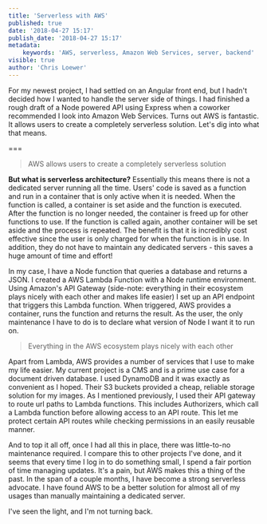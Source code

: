 ```yaml
---
title: 'Serverless with AWS'
published: true
date: '2018-04-27 15:17'
publish_date: '2018-04-27 15:17'
metadata:
    keywords: 'AWS, serverless, Amazon Web Services, server, backend'
visible: true
author: 'Chris Loewer'
---
```


For my newest project, I had settled on an Angular front end, but I hadn't decided how I wanted to handle the server side of things.  I had finished a rough draft of a Node powered API using Express when a coworker recommended I look into Amazon Web Services.  Turns out AWS is fantastic.  It allows users to create a completely serverless solution.  Let's dig into what that means.

===

> AWS allows users to create a completely serverless solution

**But what is serverless architecture?**  Essentially this means there is not a dedicated server running all the time.  Users' code is saved as a function and run in a container that is only active when it is needed.  When the function is called, a container is set aside and the function is executed.  After the function is no longer needed, the container is freed up for other functions to use.  If the function is called again, another container will be set aside and the process is repeated.  The benefit is that it is incredibly cost effective since the user is only charged for when the function is in use.  In addition, they do not have to maintain any dedicated servers - this saves a huge amount of time and effort!

In my case, I have a Node function that queries a database and returns a JSON.  I created a AWS Lambda Function with a Node runtime environment.  Using Amazon's API Gateway (side-note: everything in their ecosystem plays nicely with each other and makes life easier) I set up an API endpoint that triggers this Lambda function.  When triggered, AWS provides a container, runs the function and returns the result.  As the user, the only maintenance I have to do is to declare what version of Node I want it to run on.

> Everything in the AWS ecosystem plays nicely with each other

Apart from Lambda, AWS provides a number of services that I use to make my life easier.  My current project is a CMS and is a prime use case for a document driven database.  I used DynamoDB and it was exactly as convenient as I hoped.  Their S3 buckets provided a cheap, reliable storage solution for my images.  As I mentioned previously, I used their API gateway to route url paths to Lambda functions.  This includes Authorizers, which call a Lambda function before allowing access to an API route.  This let me protect certain API routes while checking permissions in an easily reusable manner.

And to top it all off, once I had all this in place, there was little-to-no maintenance required.  I compare this to other projects I've done, and it seems that every time I log in to do something small, I spend a fair portion of time managing updates.  It's a pain, but AWS makes this a thing of the past.  In the span of a couple months, I have become a strong serverless advocate.  I have found AWS to be a better solution for almost all of my usages than manually maintaining a dedicated server.

I've seen the light, and I'm not turning back.